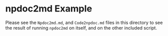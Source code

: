 # npdoc2md Example

Please see the `Npdoc2md.md`, and `Code2npdoc.md` files in this directory to see the result of running `npdoc2md` on itself, and on the other included script.
